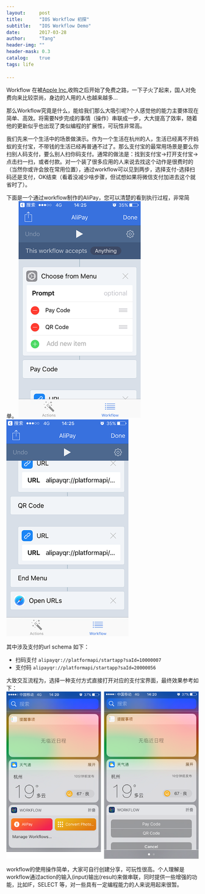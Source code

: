 ```yaml
---
layout:     post
title:      "IOS Workflow 初探"
subtitle:   "IOS Workflow Demo"
date:       2017-03-28
author:     "Tang"
header-img: ""
header-mask: 0.3
catalog:    true
tags: life
    
---
```



Workflow 在被[Apple Inc.](http://www.apple.com/)收购之后开始了免费之路，一下子火了起来，国人对免费向来比较崇尚，身边的人用的人也越来越多...

那么Workflow究竟是什么，能给我们那么大吸引呢?个人感觉他的能力主要体现在简单、高效。将需要N步完成的事情（操作）串联成一步，大大提高了效率，随着他的更新似乎也出现了类似编程的扩展性，可玩性非常高。

我们先来一个生活中的场景做演示。作为一个生活在杭州的人，生活已经离不开蚂蚁的支付宝，不带钱的生活已经再普通不过了。那么支付宝的最常用场景是要么你扫别人码支付，要么别人扫你码支付。通常的做法是：找到支付宝->打开支付宝->点击扫一扫，或者付款。对一个装了很多应用的人来说去找这个动作是很费时的（当然你或许会放在常用位置），通过workflow可以见到两步，选择支付-选择扫码还是支付，OK结束（看着没减少啥步骤，但试想如果将微信支付加进去这个就省时了）。

下面是一个通过workflow制作的AliPay，您可以清楚的看到执行过程，非常简单。
![w1](/img/workflow/workflow-pay1.PNG)![w1](/img/workflow/workflow-pay2.PNG)

其中涉及支付的url schema 如下：
* 扫码支付 `alipayqr://platformapi/startapp?saId=10000007`
* 支付码 `alipayqr://platformapi/startapp?saId=20000056`

大致交互流程为，选择一种支付方式直接打开对应的支付宝界面，最终效果参考如下：
![w3](/img/workflow/workflow-pay3.PNG)

workflow的使用操作简单，大家可自行创建分享，可玩性很高。个人理解是workflow通过action的输入(input)输出(result)来做串联，同时提供一些增强的功能，比如IF，SELECT 等，对一些具有一定编程能力的人来说用起来很暂。
